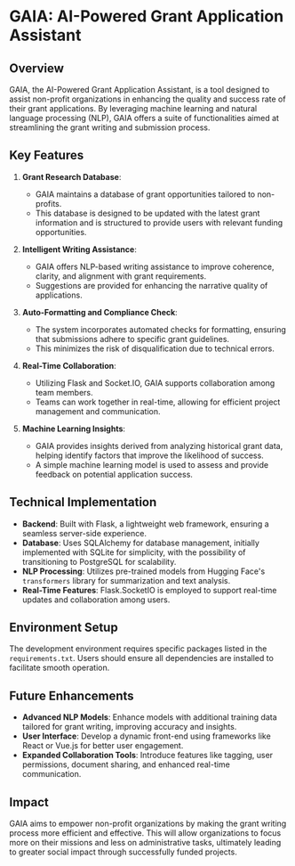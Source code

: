 # GAIA: AI-Powered Grant Application Assistant

## Overview

GAIA, the AI-Powered Grant Application Assistant, is a tool designed to assist non-profit organizations in enhancing the quality and success rate of their grant applications. By leveraging machine learning and natural language processing (NLP), GAIA offers a suite of functionalities aimed at streamlining the grant writing and submission process.

## Key Features

1. **Grant Research Database**: 
   - GAIA maintains a database of grant opportunities tailored to non-profits. 
   - This database is designed to be updated with the latest grant information and is structured to provide users with relevant funding opportunities.

2. **Intelligent Writing Assistance**:
   - GAIA offers NLP-based writing assistance to improve coherence, clarity, and alignment with grant requirements.
   - Suggestions are provided for enhancing the narrative quality of applications.

3. **Auto-Formatting and Compliance Check**:
   - The system incorporates automated checks for formatting, ensuring that submissions adhere to specific grant guidelines.
   - This minimizes the risk of disqualification due to technical errors.

4. **Real-Time Collaboration**:
   - Utilizing Flask and Socket.IO, GAIA supports collaboration among team members.
   - Teams can work together in real-time, allowing for efficient project management and communication.

5. **Machine Learning Insights**:
   - GAIA provides insights derived from analyzing historical grant data, helping identify factors that improve the likelihood of success.
   - A simple machine learning model is used to assess and provide feedback on potential application success.

## Technical Implementation

- **Backend**: Built with Flask, a lightweight web framework, ensuring a seamless server-side experience.
- **Database**: Uses SQLAlchemy for database management, initially implemented with SQLite for simplicity, with the possibility of transitioning to PostgreSQL for scalability.
- **NLP Processing**: Utilizes pre-trained models from Hugging Face's `transformers` library for summarization and text analysis.
- **Real-Time Features**: Flask.SocketIO is employed to support real-time updates and collaboration among users.

## Environment Setup

The development environment requires specific packages listed in the `requirements.txt`. Users should ensure all dependencies are installed to facilitate smooth operation.

## Future Enhancements

- **Advanced NLP Models**: Enhance models with additional training data tailored for grant writing, improving accuracy and insights.
- **User Interface**: Develop a dynamic front-end using frameworks like React or Vue.js for better user engagement.
- **Expanded Collaboration Tools**: Introduce features like tagging, user permissions, document sharing, and enhanced real-time communication.

## Impact

GAIA aims to empower non-profit organizations by making the grant writing process more efficient and effective. This will allow organizations to focus more on their missions and less on administrative tasks, ultimately leading to greater social impact through successfully funded projects.
